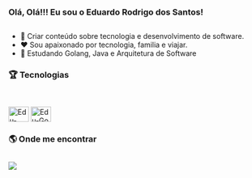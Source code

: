 ### Olá, Olá!!! Eu sou o Eduardo Rodrigo dos Santos!

##

- 🔭 Criar conteúdo sobre tecnologia e desenvolvimento de software.
- ❤ Sou apaixonado por tecnologia, familia e viajar.
- 🌱 Estudando Golang, Java e Arquitetura de Software

  
### 🏆 Tecnologias
  
##

<div style="display: inline_block"><br>
  <img align="center" alt="Edu-Java" height="30" width="40" src="https://cdn.jsdelivr.net/gh/devicons/devicon/icons/java/java-original-wordmark.svg" />
  <img align="center" alt="Edu-Go" height="30" width="40" src="https://icongr.am/devicon/go-original.svg?size=128&color=currentColor" />
  
### 🌎 Onde me encontrar
  
##
  
<div> 
  <a href="https://www.linkedin.com/in/eduardorssantos/" target="_blank"><img src="https://img.shields.io/badge/-LinkedIn-%230077B5?style=for-the-badge&logo=linkedin&logoColor=white" target="_blank"></a>   
</div>
